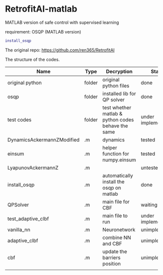 # RetrofitAI-matlab
MATLAB version of safe control with supervised learning

requirement: OSQP (MATLAB version)

```matlab
install_osqp
```

The original repo: https://github.com/ren365/RetrofitAI

The structure of the codes.

| Name                       | Type   | Decryption                                         | Status             |
| -------------------------- | ------ | -------------------------------------------------- | ------------------ |
| original python            | folder | original python files                              | done               |
| osqp                       | folder | installed lib for QP solver                        | done               |
| test codes                 | folder | test whether matlab & python codes behave the same | under implementing |
| DynamicsAckermannZModified | .m     | dynamics                                           | tested             |
| einsum                     | .m     | helper function for numpy.einsum                   | tested             |
| LyapunovAckermannZ         | .m     |                                                    | untested           |
| install_osqp               | .m     | automatically install the osqp on matlab           | done               |
| QPSolver                   | .m     | main file for CBF                                  | waiting cbf.m      |
| test_adaptive_clbf         | .m     | main file to run                                   | under implementing |
| vanilla_nn                 | .m     | Neuronetwork                                       | unimplemented      |
| adaptive_clbf              | .m     | combine NN and CBF                                 | unimplemented      |
| cbf                        | .m     | update the barriers position                       | unimplemented      |
|                            |        |                                                    |                    |


